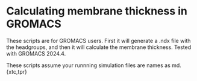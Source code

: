 # Calculating membrane thickness in GROMACS
These scripts are for GROMACS users. First it will generate a .ndx file with the headgroups, and then it will calculate the membrane thickness.
Tested with GROMACS 2024.4.

These scripts assume your runnning simulation files are names as md.{xtc,tpr}


